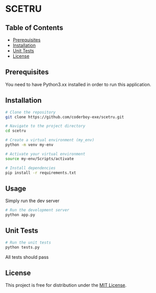 # SCETRU

## Table of Contents
- [Prerequisites](#prerequisites)
- [Installation](#installation)
- [Unit Tests](#unit-tests)
- [License](#license)

## Prerequisites

You need to have Python3.xx installed in order to run this application.

## Installation

```bash
# Clone the repository
git clone https://github.com/coderboy-exe/scetru.git

# Navigate to the project directory
cd scetru

# Create a virtual environment (my_env)
python -m venv my-env

# Activate your virtual environment
source my-env/Scripts/activate

# Install dependencies
pip install -r requirements.txt

```

## Usage

Simply run the dev server

```bash
# Run the development server
python app.py
```

## Unit Tests

```bash
# Run the unit tests
python tests.py
```
All tests should pass


## License

This project is free for distribution under the [MIT License](#license).
